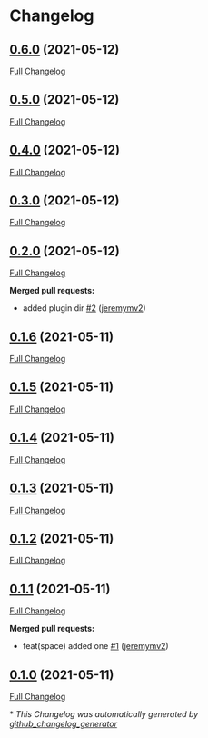 # Changelog

## [0.6.0](https://github.com/jeremymv2/bumper2/tree/0.6.0) (2021-05-12)

[Full Changelog](https://github.com/jeremymv2/bumper2/compare/0.5.0...0.6.0)

## [0.5.0](https://github.com/jeremymv2/bumper2/tree/0.5.0) (2021-05-12)

[Full Changelog](https://github.com/jeremymv2/bumper2/compare/0.4.0...0.5.0)

## [0.4.0](https://github.com/jeremymv2/bumper2/tree/0.4.0) (2021-05-12)

[Full Changelog](https://github.com/jeremymv2/bumper2/compare/0.3.0...0.4.0)

## [0.3.0](https://github.com/jeremymv2/bumper2/tree/0.3.0) (2021-05-12)

[Full Changelog](https://github.com/jeremymv2/bumper2/compare/0.2.0...0.3.0)

## [0.2.0](https://github.com/jeremymv2/bumper2/tree/0.2.0) (2021-05-12)

[Full Changelog](https://github.com/jeremymv2/bumper2/compare/0.1.6...0.2.0)

**Merged pull requests:**

- added plugin dir [\#2](https://github.com/jeremymv2/bumper2/pull/2) ([jeremymv2](https://github.com/jeremymv2))

## [0.1.6](https://github.com/jeremymv2/bumper2/tree/0.1.6) (2021-05-11)

[Full Changelog](https://github.com/jeremymv2/bumper2/compare/0.1.5...0.1.6)

## [0.1.5](https://github.com/jeremymv2/bumper2/tree/0.1.5) (2021-05-11)

[Full Changelog](https://github.com/jeremymv2/bumper2/compare/0.1.4...0.1.5)

## [0.1.4](https://github.com/jeremymv2/bumper2/tree/0.1.4) (2021-05-11)

[Full Changelog](https://github.com/jeremymv2/bumper2/compare/0.1.3...0.1.4)

## [0.1.3](https://github.com/jeremymv2/bumper2/tree/0.1.3) (2021-05-11)

[Full Changelog](https://github.com/jeremymv2/bumper2/compare/0.1.2...0.1.3)

## [0.1.2](https://github.com/jeremymv2/bumper2/tree/0.1.2) (2021-05-11)

[Full Changelog](https://github.com/jeremymv2/bumper2/compare/0.1.1...0.1.2)

## [0.1.1](https://github.com/jeremymv2/bumper2/tree/0.1.1) (2021-05-11)

[Full Changelog](https://github.com/jeremymv2/bumper2/compare/0.1.0...0.1.1)

**Merged pull requests:**

- feat\(space\) added one [\#1](https://github.com/jeremymv2/bumper2/pull/1) ([jeremymv2](https://github.com/jeremymv2))

## [0.1.0](https://github.com/jeremymv2/bumper2/tree/0.1.0) (2021-05-11)

[Full Changelog](https://github.com/jeremymv2/bumper2/compare/3042f7ffb5aa57340775b353dee9df46bdfde348...0.1.0)



\* *This Changelog was automatically generated by [github_changelog_generator](https://github.com/github-changelog-generator/github-changelog-generator)*
